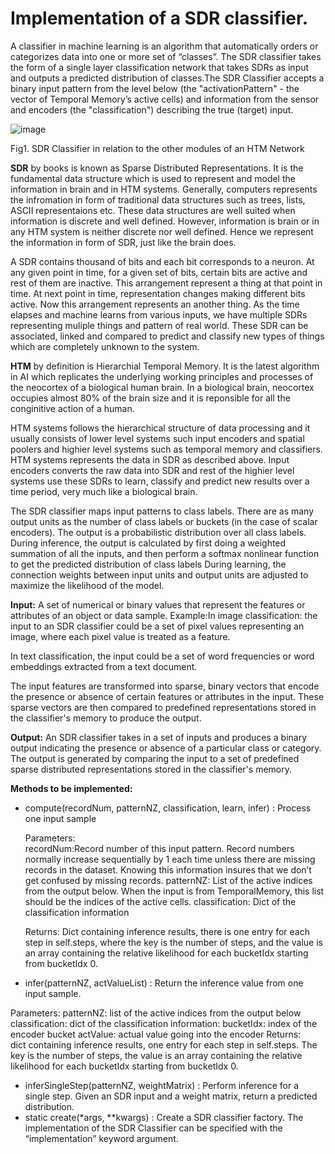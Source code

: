 # **Implementation of a SDR classifier.**

A classifier in machine learning is an algorithm that automatically orders or categorizes data into one or more set of “classes”. The SDR classifier takes the form of a single layer classification network that takes SDRs as input and outputs a predicted distribution of classes.The SDR Classifier accepts a binary input pattern from the level below (the "activationPattern" - the vector of Temporal Memory’s active cells) and information from the sensor and encoders (the "classification") describing the true (target) input.

![image](https://user-images.githubusercontent.com/116737927/213930553-b17a2fa3-12fd-451c-8975-28eb94ce7ce8.png)

Fig1. SDR Classifier in relation to the other modules of an HTM Network

**SDR** by books is known as Sparse Distributed Representations. It is the fundamental data structure which is used to represent and model the information in brain and in HTM systems. Generally, computers represents the infromation in form of traditional data structures such as trees, lists, ASCII representaions etc. These data structures are well suited when information is discrete and well defined. However, information is brain or in any HTM system is neither discrete nor well defined. Hence we represent the information in form of SDR, just like the brain does.

A SDR contains thousand of bits and each bit corresponds to a neuron. At any given point in time, for a given set of bits, certain bits are active and rest of them are inactive. This arrangement represent a thing at that point in time. At next point in time, representation changes making different bits active. Now this arrangement represents an another thing. As the time elapses and machine learns from various inputs, we have multiple SDRs representing muliple things and pattern of real world. These SDR can be associated, linked and compared to predict and classify new types of things which are completely unknown to the system.

**HTM** by definition is Hierarchial Temporal Memory. It is the latest algorithm in AI which replicates the underlying working principles and processes of the neocortex of a biological human brain. In a biological brain, neocortex occupies almost 80% of the brain size and it is reponsible for all the conginitive action of a human.

HTM systems follows the hierarchical structure of data processing and it usually consists of lower level systems such input encoders and spatial poolers and highier level systems such as temporal memory and classifiers. HTM systems represents the data in SDR as described above. Input encoders converts the raw data into SDR and rest of the highier level systems use these SDRs to learn, classify and predict new results over a time period, very much like a biological brain.

The SDR classifier maps input patterns to class labels. There are as many output units as the number of class labels or buckets (in the case of scalar encoders). The output is a probabilistic distribution over all class labels. During inference, the output is calculated by first doing a weighted summation of all the inputs, and then perform a softmax nonlinear function to get the predicted distribution of class labels During learning, the connection weights between input units and output units are adjusted to maximize the likelihood of the model.



**Input:**
A set of numerical or binary values that represent the features or attributes of an object or data sample. Example:In image classification: the input to an SDR classifier could be a set of pixel values representing an image, where each pixel value is treated as a feature.

In text classification, the input could be a set of word frequencies or word embeddings extracted from a text document.

The input features are transformed into sparse, binary vectors that encode the presence or absence of certain features or attributes in the input. These sparse vectors are then compared to predefined representations stored in the classifier's memory to produce the output.

**Output:**
An SDR classifier takes in a set of inputs and produces a binary output indicating the presence or absence of a particular class or category. The output is generated by comparing the input to a set of predefined sparse distributed representations stored in the classifier's memory.

**Methods to be implemented:**

- compute(recordNum, patternNZ, classification, learn, infer)
  : Process one input sample
  
  Parameters:	
  recordNum:Record number of this input pattern. Record numbers normally increase sequentially by 1 each time unless there are missing records in the dataset. Knowing this information insures that we don’t get confused by missing records.
  patternNZ: List of the active indices from the output below. When the input is from TemporalMemory, this list should be the indices of the active cells.
  classification: Dict of the classification information
  
  Returns:
  Dict containing inference results, there is one entry for each step in self.steps, where the key is the number of steps, and the value is an array containing the relative likelihood for each bucketIdx starting from bucketIdx 0.
  
- infer(patternNZ, actValueList)
  : Return the inference value from one input sample.
  
Parameters:	
  patternNZ: list of the active indices from the output below
  classification: dict of the classification information: bucketIdx: index of the encoder bucket actValue: actual value going into the encoder
Returns:	
  dict containing inference results, one entry for each step in self.steps. The key is the number of steps, the value is an array containing the relative likelihood for each bucketIdx starting from bucketIdx 0.
  
- inferSingleStep(patternNZ, weightMatrix)
  : Perform inference for a single step. Given an SDR input and a weight matrix, return a predicted distribution.
- static create(\*args, \*\*kwargs)
  : Create a SDR classifier factory. The implementation of the SDR Classifier can be specified with the “implementation” keyword argument.


